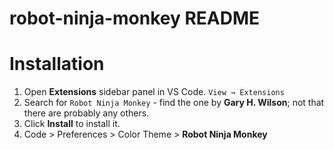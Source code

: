 # robot-ninja-monkey README

# Installation

1. Open **Extensions** sidebar panel in VS Code. `View → Extensions`
2. Search for `Robot Ninja Monkey` - find the one by **Gary H. Wilson**; not that there are probably any others.
3. Click **Install** to install it.
4. Code > Preferences > Color Theme > **Robot Ninja Monkey**
